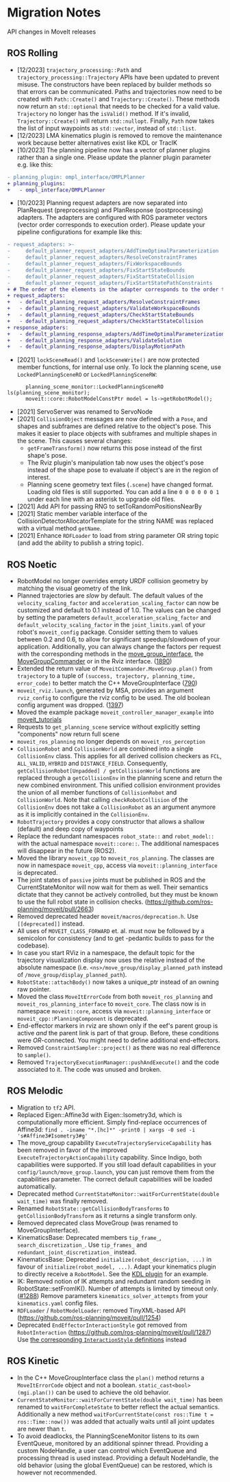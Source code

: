 # Migration Notes

API changes in MoveIt releases

## ROS Rolling
- [12/2023] `trajectory_processing::Path` and `trajectory_processing::Trajectory` APIs have been updated to prevent misuse.
The constructors have been replaced by builder methods so that errors can be communicated. Paths and trajectories now need to be created with `Path::Create()` and `Trajectory::Create()`. These methods now return an `std::optional` that needs to be checked for a valid value. `Trajectory` no longer has the `isValid()` method. If it's invalid, `Trajectory::Create()` will return `std::nullopt`. Finally, `Path` now takes the list of input waypoints as `std::vector`, instead of `std::list`.
- [12/2023] LMA kinematics plugin is removed to remove the maintenance work because better alternatives exist like KDL or TracIK
- [10/2023] The planning pipeline now has a vector of planner plugins rather than a single one. Please update the planner plugin parameter e.g. like this:
```diff
- planning_plugin: ompl_interface/OMPLPlanner
+ planning_plugins:
+   - ompl_interface/OMPLPlanner
```
- [10/2023] Planning request adapters are now separated into PlanRequest (preprocessing) and PlanResponse (postprocessing) adapters. The adapters are configured with ROS parameter vectors (vector order corresponds to execution order). Please update your pipeline configurations for example like this:
```diff
- request_adapters: >-
-     default_planner_request_adapters/AddTimeOptimalParameterization
-     default_planner_request_adapters/ResolveConstraintFrames
-     default_planner_request_adapters/FixWorkspaceBounds
-     default_planner_request_adapters/FixStartStateBounds
-     default_planner_request_adapters/FixStartStateCollision
-     default_planner_request_adapters/FixStartStatePathConstraints
+ # The order of the elements in the adapter corresponds to the order they are processed by the motion planning pipeline.
+ request_adapters:
+   - default_planning_request_adapters/ResolveConstraintFrames
+   - default_planning_request_adapters/ValidateWorkspaceBounds
+   - default_planning_request_adapters/CheckStartStateBounds
+   - default_planning_request_adapters/CheckStartStateCollision
+ response_adapters:
+   - default_planning_response_adapters/AddTimeOptimalParameterization
+   - default_planning_response_adapters/ValidateSolution
+   - default_planning_response_adapters/DisplayMotionPath
```
- [2021] `lockSceneRead()` and `lockSceneWrite()` are now protected member functions, for internal use only. To lock the planning scene, use ``LockedPlanningSceneRO`` or ``LockedPlanningSceneRW``:
```
      planning_scene_monitor::LockedPlanningSceneRO ls(planning_scene_monitor);
      moveit::core::RobotModelConstPtr model = ls->getRobotModel();
```
- [2021] ServoServer was renamed to ServoNode
- [2021] `CollisionObject` messages are now defined with a `Pose`, and shapes and subframes are defined relative to the object's pose. This makes it easier to place objects with subframes and multiple shapes in the scene. This causes several changes:
    - `getFrameTransform()` now returns this pose instead of the first shape's pose.
    - The Rviz plugin's manipulation tab now uses the object's pose instead of the shape pose to evaluate if object's are in the region of interest.
    - Planning scene geometry text files (`.scene`) have changed format. Loading old files is still supported. You can add a line `0 0 0 0 0 0 1` under each line with an asterisk to upgrade old files.
- [2021] Add API for passing RNG to setToRandomPositionsNearBy
- [2021] Static member variable interface of the CollisionDetectorAllocatorTemplate for the string NAME was replaced with a virtual method `getName`.
- [2021] Enhance `RDFLoader` to load from string parameter OR string topic (and add the ability to publish a string topic).

## ROS Noetic
- RobotModel no longer overrides empty URDF collision geometry by matching the visual geometry of the link.
- Planned trajectories are *slow* by default.
  The default values of the `velocity_scaling_factor` and `acceleration_scaling_factor` can now be customized and default to 0.1 instead of 1.0.
  The values can be changed by setting the parameters `default_acceleration_scaling_factor` and `default_velocity_scaling_factor` in the `joint_limits.yaml` of your robot's `moveit_config` package.
  Consider setting them to values between 0.2 and 0.6, to allow for significant speedup/slowdown of your application.
  Additionally, you can always change the factors per request with the corresponding methods in the [move_group_interface](http://docs.ros.org/melodic/api/moveit_ros_planning_interface/html/classmoveit_1_1planning__interface_1_1MoveGroupInterface.html#a3e2bd2edccca8aa49a6bec9d039d5bf3), the [MoveGroupCommander](http://docs.ros.org/melodic/api/moveit_commander/html/classmoveit__commander_1_1move__group_1_1MoveGroupCommander.html#a7706effa66a0847496de477cf219a562) or in the Rviz interface. ([1890](https://github.com/ros-planning/moveit/pull/1890))
- Extended the return value of `MoveitCommander.MoveGroup.plan()` from `trajectory` to a tuple of `(success, trajectory, planning_time, error_code)` to better match the C++ MoveGroupInterface ([790](https://github.com/ros-planning/moveit/pull/790/))
- `moveit_rviz.launch`, generated by MSA, provides an argument `rviz_config` to configure the rviz config to be used. The old boolean config argument was dropped. ([1397](https://github.com/ros-planning/moveit/pull/1397))
- Moved the example package `moveit_controller_manager_example` into [moveit_tutorials](https://github.com/ros-planning/moveit_tutorials)
- Requests to `get_planning_scene` service without explicitly setting "components" now return full scene
- `moveit_ros_planning` no longer depends on `moveit_ros_perception`
- `CollisionRobot` and `CollisionWorld` are combined into a single `CollisionEnv` class. This applies for all derived collision checkers as `FCL`, `ALL_VALID`, `HYBRID` and `DISTANCE_FIELD`. Consequently, `getCollisionRobot[Unpadded] / getCollisionWorld` functions are replaced through a `getCollisionEnv` in the planning scene and return the new combined environment. This unified collision environment provides the union of all member functions of `CollisionRobot` and `CollisionWorld`. Note that calling `checkRobotCollision` of the `CollisionEnv` does not take a `CollisionRobot` as an argument anymore as it is implicitly contained in the `CollisionEnv`.
- `RobotTrajectory` provides a copy constructor that allows a shallow (default) and deep copy of waypoints
- Replace the redundant namespaces `robot_state::` and `robot_model::` with the actual namespace `moveit::core::`. The additional namespaces will disappear in the future (ROS2).
- Moved the library `moveit_cpp` to `moveit_ros_planning`. The classes are now in namespace `moveit_cpp`, access via `moveit::planning_interface` is deprecated.
- The joint states of `passive` joints must be published in ROS and the CurrentStateMonitor will now wait for them as well. Their semantics dictate that they cannot be actively controlled, but they must be known to use the full robot state in collision checks. (https://github.com/ros-planning/moveit/pull/2663)
- Removed deprecated header `moveit/macros/deprecation.h`. Use `[[deprecated]]` instead.
- All uses of `MOVEIT_CLASS_FORWARD` et. al. must now be followed by a semicolon for consistency (and to get -pedantic builds to pass for the codebase).
- In case you start RViz in a namespace, the default topic for the trajectory visualization display now uses the relative instead of the absolute namespace (i.e. `<ns>/move_group/display_planned_path` instead of `/move_group/display_planned_path`).
- `RobotState::attachBody()` now takes a unique_ptr instead of an owning raw pointer.
- Moved the class `MoveItErrorCode` from both `moveit_ros_planning` and `moveit_ros_planning_interface` to `moveit_core`. The class now is in namespace `moveit::core`, access via `moveit::planning_interface` or `moveit_cpp::PlanningComponent` is deprecated.
- End-effector markers in rviz are shown only if the eef's parent group is active _and_ the parent link is part of that group. Before, these conditions were _OR_-connected.
  You might need to define additional end-effectors.
- Removed `ConstraintSampler::project()` as there was no real difference to `sample()`.
- Removed `TrajectoryExecutionManager::pushAndExecute()` and the code associated to it. The code was unused and broken.

## ROS Melodic

- Migration to ``tf2`` API.
- Replaced Eigen::Affine3d with Eigen::Isometry3d, which is computationally more efficient.
  Simply find-replace occurrences of Affine3d:
  ``find . -iname "*.[hc]*" -print0 | xargs -0 sed -i 's#Affine3#Isometry3#g'``
- The move_group capability ``ExecuteTrajectoryServiceCapability`` has been removed in favor of the improved ``ExecuteTrajectoryActionCapability`` capability. Since Indigo, both capabilities were supported. If you still load default capabilities in your ``config/launch/move_group.launch``, you can just remove them from the capabilities parameter. The correct default capabilities will be loaded automatically.
- Deprecated method ``CurrentStateMonitor::waitForCurrentState(double wait_time)`` was finally removed.
- Renamed ``RobotState::getCollisionBodyTransforms`` to ``getCollisionBodyTransform`` as it returns a single transform only.
- Removed deprecated class MoveGroup (was renamed to MoveGroupInterface).
- KinematicsBase: Deprecated members `tip_frame_`, `search_discretization_`.
  Use `tip_frames_` and `redundant_joint_discretization_` instead.
- KinematicsBase: Deprecated `initialize(robot_description, ...)` in favour of `initialize(robot_model, ...)`.
  Adapt your kinematics plugin to directly receive a `RobotModel`. See the [KDL plugin](https://github.com/ros-planning/moveit/tree/melodic-devel/moveit_kinematics/kdl_kinematics_plugin) for an example.
- IK: Removed notion of IK attempts and redundant random seeding in RobotState::setFromIK(). Number of attempts is limited by timeout only. ([#1288](https://github.com/ros-planning/moveit/pull/1288))
  Remove parameters `kinematics_solver_attempts` from your `kinematics.yaml` config files.
- ``RDFLoader`` / ``RobotModelLoader``: removed TinyXML-based API (https://github.com/ros-planning/moveit/pull/1254)
- Deprecated `EndEffectorInteractionStyle` got removed from `RobotInteraction` (https://github.com/ros-planning/moveit/pull/1287)
  Use [the corresponding `InteractionStyle` definitions](https://github.com/ros-planning/moveit/pull/1287/files#diff-24e57a8ea7f2f2d8a63cfc31580d09ddL240) instead

## ROS Kinetic

- In the C++ MoveGroupInterface class the ``plan()`` method returns a ``MoveItErrorCode`` object and not a boolean.
  `static_cast<bool>(mgi.plan())` can be used to achieve the old behavior.
- ``CurrentStateMonitor::waitForCurrentState(double wait_time)`` has been renamed to ``waitForCompleteState`` to better reflect the actual semantics. Additionally a new method ``waitForCurrentState(const ros::Time t = ros::Time::now())`` was added that actually waits until all joint updates are newer than ``t``.
- To avoid deadlocks, the PlanningSceneMonitor listens to its own EventQueue, monitored by an additional spinner thread.
  Providing a custom NodeHandle, a user can control which EventQueue and processing thread is used instead.
  Providing a default NodeHandle, the old behavior (using the global EventQueue) can be restored, which is however not recommended.
